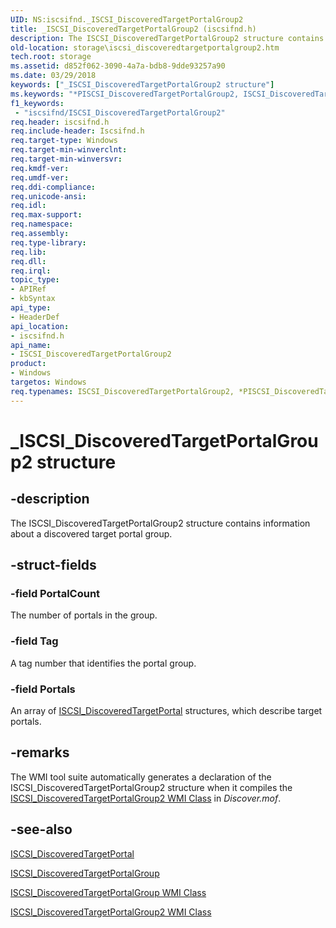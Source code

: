 ```yaml
---
UID: NS:iscsifnd._ISCSI_DiscoveredTargetPortalGroup2
title: _ISCSI_DiscoveredTargetPortalGroup2 (iscsifnd.h)
description: The ISCSI_DiscoveredTargetPortalGroup2 structure contains information about a discovered target portal group.
old-location: storage\iscsi_discoveredtargetportalgroup2.htm
tech.root: storage
ms.assetid: d852f062-3090-4a7a-bdb8-9dde93257a90
ms.date: 03/29/2018
keywords: ["_ISCSI_DiscoveredTargetPortalGroup2 structure"]
ms.keywords: "*PISCSI_DiscoveredTargetPortalGroup2, ISCSI_DiscoveredTargetPortalGroup2, ISCSI_DiscoveredTargetPortalGroup2 structure [Storage Devices], PISCSI_DiscoveredTargetPortalGroup2, PISCSI_DiscoveredTargetPortalGroup2 structure pointer [Storage Devices], _ISCSI_DiscoveredTargetPortalGroup2, iscsifnd/ISCSI_DiscoveredTargetPortalGroup2, iscsifnd/PISCSI_DiscoveredTargetPortalGroup2, storage.iscsi_discoveredtargetportalgroup2, structs-iSCSI_2135fea1-a4b9-401e-a7b3-9a1b1896fe28.xml"
f1_keywords:
 - "iscsifnd/ISCSI_DiscoveredTargetPortalGroup2"
req.header: iscsifnd.h
req.include-header: Iscsifnd.h
req.target-type: Windows
req.target-min-winverclnt: 
req.target-min-winversvr: 
req.kmdf-ver: 
req.umdf-ver: 
req.ddi-compliance: 
req.unicode-ansi: 
req.idl: 
req.max-support: 
req.namespace: 
req.assembly: 
req.type-library: 
req.lib: 
req.dll: 
req.irql: 
topic_type:
- APIRef
- kbSyntax
api_type:
- HeaderDef
api_location:
- iscsifnd.h
api_name:
- ISCSI_DiscoveredTargetPortalGroup2
product:
- Windows
targetos: Windows
req.typenames: ISCSI_DiscoveredTargetPortalGroup2, *PISCSI_DiscoveredTargetPortalGroup2
---
```


# _ISCSI_DiscoveredTargetPortalGroup2 structure


## -description


The ISCSI_DiscoveredTargetPortalGroup2 structure contains information about a discovered target portal group.


## -struct-fields




### -field PortalCount

The number of portals in the group. 


### -field Tag

A tag number that identifies the portal group. 


### -field Portals

An array of <a href="https://docs.microsoft.com/windows-hardware/drivers/ddi/iscsifnd/ns-iscsifnd-_iscsi_discoveredtargetportal">ISCSI_DiscoveredTargetPortal</a> structures, which describe target portals. 


## -remarks



The WMI tool suite automatically generates a declaration of the ISCSI_DiscoveredTargetPortalGroup2 structure when it compiles the <a href="https://docs.microsoft.com/windows-hardware/drivers/storage/iscsi-discoveredtargetportalgroup2-wmi-class">ISCSI_DiscoveredTargetPortalGroup2 WMI Class</a> in <i>Discover.mof</i>. 




## -see-also




<a href="https://docs.microsoft.com/windows-hardware/drivers/ddi/iscsifnd/ns-iscsifnd-_iscsi_discoveredtargetportal">ISCSI_DiscoveredTargetPortal</a>



<a href="https://docs.microsoft.com/windows-hardware/drivers/ddi/iscsifnd/ns-iscsifnd-_iscsi_discoveredtargetportalgroup">ISCSI_DiscoveredTargetPortalGroup</a>



<a href="https://docs.microsoft.com/windows-hardware/drivers/storage/iscsi-discoveredtargetportalgroup-wmi-class">ISCSI_DiscoveredTargetPortalGroup WMI Class</a>



<a href="https://docs.microsoft.com/windows-hardware/drivers/storage/iscsi-discoveredtargetportalgroup2-wmi-class">ISCSI_DiscoveredTargetPortalGroup2 WMI Class</a>
 

 

